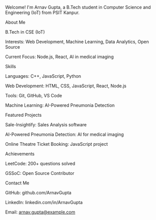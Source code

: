 Welcome! I'm Arnav Gupta, a B.Tech student in Computer Science and Engineering (IoT) from PSIT Kanpur.

About Me

B.Tech in CSE (IoT)

Interests: Web Development, Machine Learning, Data Analytics, Open Source

Current Focus: Node.js, React, AI in medical imaging

Skills

Languages: C++, JavaScript, Python

Web Development: HTML, CSS, JavaScript, React, Node.js

Tools: Git, GitHub, VS Code

Machine Learning: AI-Powered Pneumonia Detection

Featured Projects

Sale-Insightify: Sales Analysis software

AI-Powered Pneumonia Detection: AI for medical imaging

Online Theatre Ticket Booking: JavaScript project

Achievements

LeetCode: 200+ questions solved

GSSoC: Open Source Contributor

Contact Me

GitHub: github.com/ArnavGupta

LinkedIn: linkedin.com/in/ArnavGupta

Email: arnav.gupta@example.com


<!--
**ArnavGupta021/ArnavGupta021** is a ✨ _special_ ✨ repository because its `README.md` (this file) appears on your GitHub profile.

Here are some ideas to get you started:

- 🔭 I’m currently working on ...
- 🌱 I’m currently learning ...
- 👯 I’m looking to collaborate on ...
- 🤔 I’m looking for help with ...
- 💬 Ask me about ...
- 📫 How to reach me: ...
- 😄 Pronouns: ...
- ⚡ Fun fact: ...
-->

